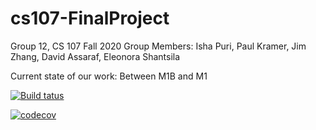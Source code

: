 # cs107-FinalProject

Group 12, CS 107 Fall 2020
Group Members: Isha Puri, Paul Kramer, Jim Zhang, David Assaraf, Eleonora Shantsila
 
Current state of our work: Between M1B and M1

[![Build tatus](https://travis-ci.com/cityscape-107/cs107-FinalProject.svg?token=teRcJtzAha2XHvJyHUuV&branch=master)](https://travis-ci.com/cityscape-107/cs107-FinalProject.svg?token=xYsv5q7x2gpMtwWCxi9Q&branch=eleonora)

[![codecov](https://codecov.io/gh/cityscape-107/cs107-FinalProject/branch/master/graph/badge.svg?token=N45TQOIGSJ)](https://codecov.io/gh/cityscape-107/cs107-FinalProject/)
